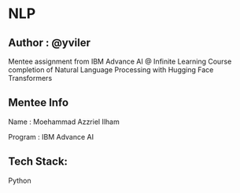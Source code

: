 <h1>NLP</h1>

<h2>Author : @yviler</h2>

Mentee assignment from IBM Advance AI @ Infinite Learning Course completion of Natural Language Processing with Hugging Face Transformers

<h2>Mentee Info</h2>

Name : Moehammad Azzriel Ilham

Program : IBM Advance AI

<h2>Tech Stack:</h2>

Python
